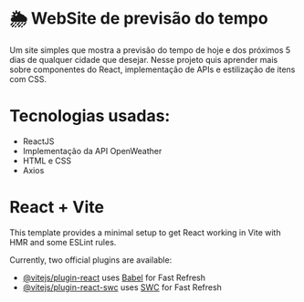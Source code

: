 #  🌦️ WebSite de previsão do tempo

Um site simples que mostra a previsão do tempo de hoje e dos próximos 5 dias de qualquer cidade que desejar. Nesse projeto quis aprender mais sobre componentes do React, implementação de APIs e estilização de itens com CSS. 

# Tecnologias usadas:

- ReactJS
- Implementação da API OpenWeather
- HTML e CSS 
- Axios

# React + Vite

This template provides a minimal setup to get React working in Vite with HMR and some ESLint rules.

Currently, two official plugins are available:

- [@vitejs/plugin-react](https://github.com/vitejs/vite-plugin-react/blob/main/packages/plugin-react/README.md) uses [Babel](https://babeljs.io/) for Fast Refresh
- [@vitejs/plugin-react-swc](https://github.com/vitejs/vite-plugin-react-swc) uses [SWC](https://swc.rs/) for Fast Refresh
